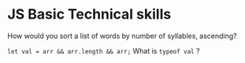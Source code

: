 # JS Basic Technical skills

How would you sort a list of words by number of syllables, ascending?

`let val = arr && arr.length && arr;` What is `typeof val` ?













